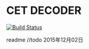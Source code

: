 # CET DECODER
[![Build Status](https://travis-ci.org/wssgcg1213/ling-cet-decoder.svg?branch=master)](https://travis-ci.org/wssgcg1213/ling-cet-decoder)  

readme
//todo 2015年12月02日
